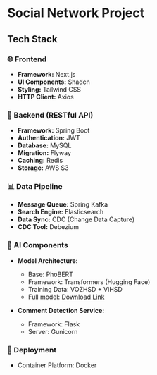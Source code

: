 # Social Network Project

## Tech Stack

### 🌐 Frontend

- **Framework:** Next.js
- **UI Components:** Shadcn
- **Styling:** Tailwind CSS
- **HTTP Client:** Axios

### 🔧 Backend (RESTful API)

- **Framework:** Spring Boot
- **Authentication:** JWT
- **Database:** MySQL
- **Migration:** Flyway
- **Caching:** Redis
- **Storage:** AWS S3

### 📊 Data Pipeline

- **Message Queue:** Spring Kafka
- **Search Engine:** Elasticsearch
- **Data Sync:** CDC (Change Data Capture)
- **CDC Tool:** Debezium

### 🤖 AI Components

- **Model Architecture:**

  - Base: PhoBERT
  - Framework: Transformers (Hugging Face)
  - Training Data: VOZHSD + ViHSD
  - Full model: [Download Link](https://drive.google.com/drive/folders/1sGK22Op9IdBl6WJtBKf3mPPf_ilf8tKX?usp=sharing)

- **Comment Detection Service:**
  - Framework: Flask
  - Server: Gunicorn


### 🚀 Deployment

- Container Platform: Docker
